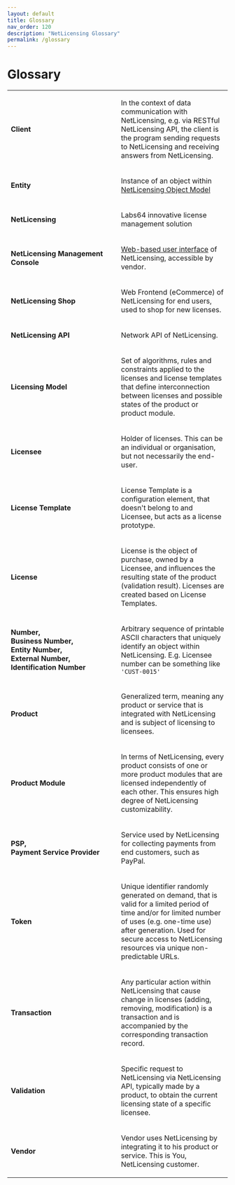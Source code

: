 ```yaml
---
layout: default
title: Glossary
nav_order: 120
description: "NetLicensing Glossary"
permalink: /glossary
---
```


Glossary
=======================================

<table>
<colgroup>
<col style="width: 50%" />
<col style="width: 50%" />
</colgroup>
<tbody>
<tr class="odd">
<td><p><strong>Client</strong></p></td>
<td><p>In the context of data communication with NetLicensing, e.g. via RESTful NetLicensing API, the client is the program sending requests to NetLicensing and receiving answers from NetLicensing.</p></td>
</tr>
<tr class="even">
<td><p><strong>Entity</strong></p></td>
<td><p>Instance of an object within <a href="/confluence/display/NLICPUB/NetLicensing+Object+Model" title="NetLicensing Object Model">NetLicensing Object Model</a></p></td>
</tr>
<tr class="odd">
<td><p><strong>NetLicensing</strong></p></td>
<td><p>Labs64 innovative license management solution</p></td>
</tr>
<tr class="even">
<td><p><strong>NetLicensing Management Console</strong></p></td>
<td><p><a href="https://go.netlicensing.io/console/v2/" class="external-link">Web-based user interface</a> of NetLicensing, accessible by vendor.</p></td>
</tr>
<tr class="odd">
<td><p><strong>NetLicensing Shop</strong></p></td>
<td><p>Web Frontend (eCommerce) of NetLicensing for end users, used to shop for new licenses.</p></td>
</tr>
<tr class="even">
<td><p><strong>NetLicensing API</strong></p></td>
<td><p>Network API of NetLicensing.</p></td>
</tr>
<tr class="odd">
<td><p><strong>Licensing Model</strong></p></td>
<td><p>Set of algorithms, rules and constraints applied to the licenses and license templates that define interconnection between licenses and possible states of the product or product module.</p></td>
</tr>
<tr class="even">
<td><p><strong>Licensee</strong></p></td>
<td><p>Holder of licenses. This can be an individual or organisation, but not necessarily the end-user.</p></td>
</tr>
<tr class="odd">
<td><p><strong>License Template</strong></p></td>
<td><p>License Template is a configuration element, that doesn't belong to and Licensee, but acts as a license prototype.</p></td>
</tr>
<tr class="even">
<td><p><strong>License</strong></p></td>
<td><p>License is the object of purchase, owned by a Licensee, and influences the resulting state of the product (validation result). Licenses are created based on License Templates.</p></td>
</tr>
<tr class="odd">
<td><p><strong>Number,</strong><br />
<strong>Business Number,</strong><br />
<strong>Entity Number,</strong><br />
<strong>External Number,</strong><br />
<strong>Identification Number</strong></p></td>
<td><p>Arbitrary sequence of printable ASCII characters that uniquely identify an object within NetLicensing. E.g. Licensee number can be something like <code>'CUST-0015'</code></p></td>
</tr>
<tr class="even">
<td><p><strong>Product</strong></p></td>
<td><p>Generalized term, meaning any product or service that is integrated with NetLicensing and is subject of licensing to licensees.</p></td>
</tr>
<tr class="odd">
<td><p><strong>Product Module</strong></p></td>
<td><p>In terms of NetLicensing, every product consists of one or more product modules that are licensed independently of each other. This ensures high degree of NetLicensing customizability.</p></td>
</tr>
<tr class="even">
<td><p><strong>PSP,</strong><br />
<strong>Payment Service Provider</strong></p></td>
<td><p>Service used by NetLicensing for collecting payments from end customers, such as PayPal.</p></td>
</tr>
<tr class="odd">
<td><p><strong>Token</strong></p></td>
<td><p>Unique identifier randomly generated on demand, that is valid for a limited period of time and/or for limited number of uses (e.g. one-time use) after generation. Used for secure access to NetLicensing resources via unique non-predictable URLs.</p></td>
</tr>
<tr class="even">
<td><p><strong>Transaction</strong></p></td>
<td><p>Any particular action within NetLicensing that cause change in licenses (adding, removing, modification) is a transaction and is accompanied by the corresponding transaction record.</p></td>
</tr>
<tr class="odd">
<td><p><strong>Validation</strong></p></td>
<td><p>Specific request to NetLicensing via NetLicensing API, typically made by a product, to obtain the current licensing state of a specific licensee.</p></td>
</tr>
<tr class="even">
<td><p><strong>Vendor</strong></p></td>
<td><p>Vendor uses NetLicensing by integrating it to his product or service. This is You, NetLicensing customer.</p></td>
</tr>
</tbody>
</table>
